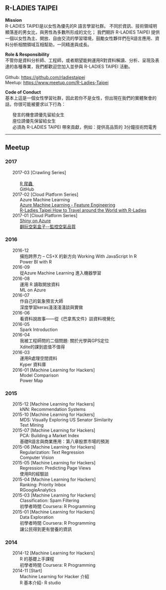 <h2> R-LADIES TAIPEI </h2>
<p>
    <b>Mission</b><br>
        R-LADIES TAIPEI是以女性為優先的R 語言學習社群。
        不同於資訊、技術領域明顯落差的男女比，與男性為多數所形成的文化；
        我們期許 R-LADIES TAIPEI 提供一個以女性為主、開放、自由交流的學習環境，鼓勵女性夥伴們在R語言應用、資料分析相關領域互相幫助，一同精進與成長。
</p>
<p>
    <b>Role & Responsibility</b><br>
        不管你是資料分析師、工程師，或者期望能夠運用R對資料解讀、分析、呈現及表達的各種專業，我們都歡迎您加入並參與 R-LADIES TAIPEI 活動。<br><br>
        Github: <a href="https://github.com/rladiestaipei" target="_blank">https://github.com/rladiestaipei</a><br>
        Meetup: <a href="https://www.meetup.com/R-Ladies-Taipei/" target="_blank">https://www.meetup.com/R-Ladies-Taipei</a><br>
</p>
<p>
    <b>Code of Conduct</b><br>
    基本上這是一個女性學習社群，因此若你不是女性，但出現在我們的實體聚會的話，你很可能被要求以下行為：<br>
    <ul class="task-list">
        <li>發言的機會請優先留給女生</li>
        <li>座位請優先保留給女生</li>
        <li>必須為 R-LADIES TAIPEI 帶來貢獻，例如：提供高品質的 3分鐘技術閃電秀</li>
    </ul>
</p>    
<hr size="1">
<h2> Meetup </h2> 
<!-- Main Panel , Lighting Talk  -->
<h3> 2017 </h3>
<ul class="task-list">
    <li> 2017-03 [Crawling Series]
        <ul class="task-list">
            <li> <a href="https://drive.google.com/open?id=0B-P36xE97gjBQWpRUWdZSXZreVU" target="_blank">R 爬蟲 </a> </li>
            <li> GitHub </li>
        </ul>    
    </li>
    <li> 2017-02 [Cloud Platform Series]
        <ul class="task-list">
            <li> Azure Machine Learning </li>
            <li> <a href="https://drive.google.com/open?id=0B-P36xE97gjBYXVXSDBCMkJDZTA" target="_blank">Azure Machine Learning - Feature Engineering </a> </li>
            <li> <a href="https://drive.google.com/open?id=0B-P36xE97gjBV000eFJXTlpZWlU" target="_blank">R-Ladies Taipei How to Travel around the World with R-Ladies </a> </li>
        </ul>    
    </li>
    <li> 2017-01 [Cloud Platform Series]
         <ul class="task-list">
            <li> <a href="https://drive.google.com/open?id=0B-P36xE97gjBakh6cDZxelZYZFU" target="_blank">Shiny on Azure</a> </li>
            <li> <a href="https://drive.google.com/open?id=0B-P36xE97gjBM3lHTDBYOUY2QkU" target="_blank">翻玩空氣盒子--監控空氣品質</a> </li>
        </ul>
    </li>
</ul>    
<h3> 2016 </h3>
<ul class="task-list">
    <li> 2016-12 <!-- 20161205 -->
        <ul class="task-list">
            <li> 擁抱跨界力 – CS+X 的新方向 Working With JavaScript In R </li>
            <li> Power BI with R </li>
        </ul>    
    </li>
    <li> 2016-09 <!-- 20160926 Ching Chen -->
        <ul class="task-list">
            <li> 從Azure Machine Learning 進入機器學習 </li>  <!-- Ching Chen -->
        </ul>    
    </li>
    <li> 2016-08  <!-- 20160829 -->
        <ul class="task-list">
            <li> 運用 R 讀取開放資料 </li>  <!-- Lucy Chen -->
            <li> ML on Azure </li>  <!-- 小石 -->
        </ul>    
    </li>
    <li> 2016-07 <!-- 20160 -->
        <ul class="task-list">
            <li> 作自己的氣象預言大師 </li> <!-- Olly -->
            <li> 深度學習keras淺淺淺淺談與實做 </li> <!-- Ed -->
        </ul>    
    </li>  
    <li> 2016-06 <!-- 20160627 -->
        <ul class="task-list">
            <li> 看資料說故事——從《巴拿馬文件》談資料視覺化 </li> <!-- 孫玉峰  -->
        </ul>    
    </li>
    <li> 2016-05 <!-- 20160530 --> 
        <ul class="task-list">
            <li> Spark Introduction </li> <!-- Erica Li -->
        </ul>    
    </li>
    <li> 2016-04 <!-- 20160425 --> 
        <ul class="task-list">
            <li> 我被工程師問的二個問題: 關於光學與GPS定位 </li> <!-- 昱璇 -->
            <li> Xdite的課到底值不值得</li> <!-- Mindy Huang -->
        </ul>    
    </li> 
    <li> 2016-03 <!-- 20160328 --> 
        <ul class="task-list">
            <li> 運用R處理空間資料 </li> <!-- YuYu Peng -->
            <li> Kyper 資料庫 </li> <!-- Yen -->
        </ul>    
    </li>
    <li> 2016-01 [Machine Learning for Hackers] <!-- 20160125 --> 
        <ul class="task-list">
            <li> Model Comparison </li> <!-- Kristen Chan  ch12-->
            <li> Power Map </li> <!-- Ann Wu   -->
        </ul>    
    </li>           
</ul> 
<h3> 2015 </h3>
<ul class="task-list">
    <li> 2015-12 [Machine Learning for Hackers]<!-- 20151228 -->
        <ul class="task-list">
            <li> kNN: Recommendation Systems </li> <!-- May ch10 -->
            <!-- Jolin Hsieh   -->
        </ul>    
    </li>
    <li> 2015-10 [Machine Learning for Hackers]<!-- 20151026 -->
        <ul class="task-list">
            <li> MDS: Visually Exploring US Senator Similarity </li> <!-- Mindy Huang ch9 -->
            <li> Text Mining </li>  <!-- Wei Ho  -->  
        </ul>    
    </li>
    <li> 2015-07 [Machine Learning for Hackers]<!-- 20150729 -->
        <ul class="task-list">
            <li> PCA: Building a Market Index </li> <!-- Ivy H. Tseng​ ch8  -->
            <li> 基礎R語言與商業應用：第八章股票市場的預測 </li> <!-- Yen  -->
        </ul>    
    </li>
    <li> 2015-06 [Machine Learning for Hackers]<!-- 20150629 -->
        <ul class="task-list">
            <li> Regularization: Text Regression </li> <!-- EJ Li  ch6-->
            <li> Computer Vision </li> <!-- Ivy H. Tseng  -->
        </ul>    
    </li>
    <li> 2015-05 [Machine Learning for Hackers]<!-- 20150525 -->
        <ul class="task-list">
            <li> Regression: Predicting Page Views </li> <!-- Claire Tsao  ch5-->
            <li> 使用R的經驗談 </li> <!-- Kristen Chan  -->
        </ul>    
    </li>
    <li> 2015-04 [Machine Learning for Hackers]<!-- 20150427 -->
        <ul class="task-list">
            <li> Ranking: Priority Inbox </li> <!-- 李維怡 ch4  -->
            <li> RGoogleAnalytics </li> <!-- Rachael Pei  -->
        </ul>    
    </li>
    <li> 2015-03 [Machine Learning for Hackers]<!-- 20150330 -->
        <ul class="task-list">
            <li> Classification: Spam Filtering </li> <!-- 陳甜甜 ch3 -->
            <li> 初學者時間 Coursera: R Programming </li> <!-- Ej Lin​ and YuYu Peng​ -->
        </ul>    
    </li>
    <li> 2015-01 [Machine Learning for Hackers]<!-- 20150126 -->
        <ul class="task-list">
            <li> Data Exploration </li> <!-- Annie Liao ch2 -->
            <li> 初學者時間 Coursera: R Programming </li> <!-- May -->
            <li> 讓公民得到更有營養的資訊 </li>  <!-- Mindy Huang -->
        </ul>    
    </li>         
</ul> 
<h3> 2014 </h3>
<ul class="task-list">
    <li> 2014-12 [Machine Learning for Hackers]<!-- 201412 -->
        <ul class="task-list">
            <li> R 的基礎上手課程 </li> <!-- Yen 茹茵 -->
            <li> 初學者時間 Coursera: R Programming </li> <!-- Racheal Pai  -->
        </ul>    
    </li> 
    <li> 2014-11 [Start]<!-- 20141124 -->
        <ul class="task-list">
            <li> Machine Learning for Hacker 介紹 </li> 
            <li> R 基本介紹- R studio </li>  
        </ul>    
    </li> 
</ul>     

